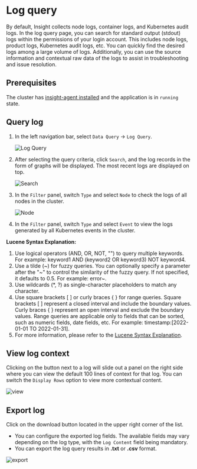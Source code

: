 # Log query

By default, Insight collects node logs, container logs, and Kubernetes audit logs.
In the log query page, you can search for standard output (stdout) logs within the permissions
of your login account. This includes node logs, product logs, Kubernetes audit logs, etc.
You can quickly find the desired logs among a large volume of logs. Additionally, you can
use the source information and contextual raw data of the logs to assist in troubleshooting and issue resolution.

## Prerequisites

The cluster has [insight-agent installed](../../quickstart/install/install-agent.md)
and the application is in `running` state.

## Query log

1. In the left navigation bar, select `Data Query` -> `Log Query`.

    ![Log Query](../../images/log01.png)

2. After selecting the query criteria, click `Search`, and the log records in the form of graphs will be displayed. The most recent logs are displayed on top.

    ![Search](../../images/log02.png)

3. In the `Filter` panel, switch `Type` and select `Node` to check the logs of all nodes in the cluster.

    ![Node](../../images/log03.png)

4. In the `Filter` panel, switch `Type` and select `Event` to view the logs generated by all Kubernetes events in the cluster.

**Lucene Syntax Explanation:**

1. Use logical operators (AND, OR, NOT, "") to query multiple keywords. For example: keyword1 AND (keyword2 OR keyword3) NOT keyword4.
2. Use a tilde (~) for fuzzy queries. You can optionally specify a parameter after the "~" to control the similarity of the fuzzy query. If not specified, it defaults to 0.5. For example: error~.
3. Use wildcards (*, ?) as single-character placeholders to match any character.
4. Use square brackets [ ] or curly braces { } for range queries. Square brackets [ ] represent a closed interval and include the boundary values. Curly braces { } represent an open interval and exclude the boundary values. Range queries are applicable only to fields that can be sorted, such as numeric fields, date fields, etc. For example: timestamp:[2022-01-01 TO 2022-01-31].
5. For more information, please refer to the [Lucene Syntax Explanation](../../faq/lucene.md).

## View log context

Clicking on the button next to a log will slide out a panel on the right side where you can view the
default 100 lines of context for that log. You can switch the `Display Rows` option to view more contextual content.

![view](../../images/log06.png)

## Export log

Click on the download button located in the upper right corner of the list.

- You can configure the exported log fields. The available fields may vary depending on the log type,
  with the `Log Content` field being mandatory.
- You can export the log query results in **.txt** or **.csv** format.

![export](../../images/log05.png)
